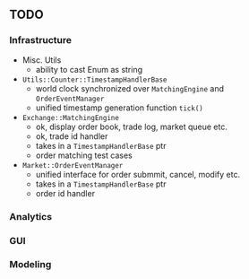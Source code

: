 ## TODO

### Infrastructure

* Misc. Utils
    - ability to cast Enum as string
* `Utils::Counter::TimestampHandlerBase`
    - world clock synchronized over `MatchingEngine` and `OrderEventManager`
    - unified timestamp generation function `tick()`
* `Exchange::MatchingEngine`
    - ok, display order book, trade log, market queue etc.
    - ok, trade id handler
    - takes in a `TimestampHandlerBase` ptr
    - order matching test cases
* `Market::OrderEventManager`
    - unified interface for order submmit, cancel, modify etc.
    - takes in a `TimestampHandlerBase` ptr
    - order id handler

### Analytics

### GUI

### Modeling
